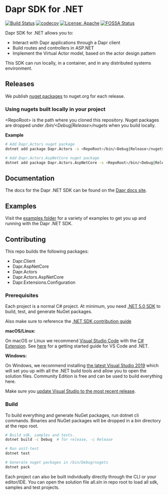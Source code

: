 # Dapr SDK for .NET

[![Build Status](https://github.com/dapr/dotnet-sdk/workflows/build/badge.svg)](https://github.com/dapr/dotnet-sdk/actions?workflow=build)
[![codecov](https://codecov.io/gh/dapr/dotnet-sdk/branch/master/graph/badge.svg)](https://codecov.io/gh/dapr/dotnet-sdk)
[![License: Apache](https://img.shields.io/badge/License-Apache_2.0-blue.svg)](http://www.apache.org/licenses/LICENSE-2.0)
[![FOSSA Status](https://app.fossa.com/api/projects/custom%2B162%2Fgithub.com%2Fdapr%2Fcomponents-contrib.svg?type=shield)](https://app.fossa.com/projects/custom%2B162%2Fgithub.com%2Fdapr%2Fcomponents-contrib?ref=badge_shield)


Dapr SDK for .NET allows you to:
- Interact with Dapr applications through a Dapr client
- Build routes and controllers in ASP.NET
- Implement the Virtual Actor model, based on the actor design pattern

This SDK can run locally, in a container, and in any distributed systems environment.

## Releases

We publish [nuget packages](https://www.nuget.org/profiles/dapr.io) to nuget.org for each release.

### Using nugets built locally in your project

\<RepoRoot\> is the path where you cloned this repository.
Nuget packages are dropped under *<RepoRoot>/bin/<Debug|Release>/nugets* when you build locally.

**Example**
```bash
# Add Dapr.Actors nuget package
dotnet add package Dapr.Actors -s <RepoRoot>/bin/<Debug|Release>/nugets

# Add Dapr.Actors.AspNetCore nuget package
dotnet add package Dapr.Actors.AspNetCore -s <RepoRoot>/bin/<Debug|Release>/nugets
```

## Documentation

The docs for the Dapr .NET SDK can be found on the [Dapr docs site](https://docs.dapr.io/developing-applications/sdks/dotnet/).

## Examples

Visit the [examples folder](./examples) for a variety of examples to get you up and running with the Dapr .NET SDK.

## Contributing

This repo builds the following packages:

- Dapr.Client
- Dapr.AspNetCore
- Dapr.Actors
- Dapr.Actors.AspNetCore
- Dapr.Extensions.Configuration

### Prerequisites

Each project is a normal C# project. At minimum, you need [.NET 5.0 SDK](https://dotnet.microsoft.com/download/dotnet/5.0) to build, test, and generate NuGet packages.

Also make sure to reference the [.NET SDK contribution guide](https://docs.dapr.io/contributing/dotnet-contributing/)

**macOS/Linux:**

On macOS or Linux we recommend [Visual Studio Code](https://code.visualstudio.com/) with the [C# Extension](https://marketplace.visualstudio.com/items?itemName=ms-dotnettools.csharp). See [here](https://code.visualstudio.com/docs/languages/dotnet) for a getting started guide for VS Code and .NET.

**Windows:**

On Windows, we recommend installing [the latest Visual Studio 2019](https://www.visualstudio.com/vs/) which will set you up with all the .NET build tools and allow you to open the solution files. Community Edition is free and can be used to build everything here.

Make sure you [update Visual Studio to the most recent release](https://docs.microsoft.com/visualstudio/install/update-visual-studio).


### Build

To build everything and generate NuGet packages, run dotnet cli commands. Binaries and NuGet packages will be dropped in a *bin* directory at the repo root.

```bash
# Build sdk, samples and tests.
dotnet build -c Debug  # for release, -c Release

# Run unit-test
dotnet test

# Generate nuget packages in /bin/Debug/nugets
dotnet pack
```

Each project can also be built individually directly through the CLI or your editor/IDE. You can open the solution file all.sln in repo root to load all sdk, samples and test projects.
